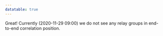 ```yaml
---
datatable: true
---
```



Great! Currently (2020-11-29 09:00) we do not see any relay groups
in end-to-end correlation position.
